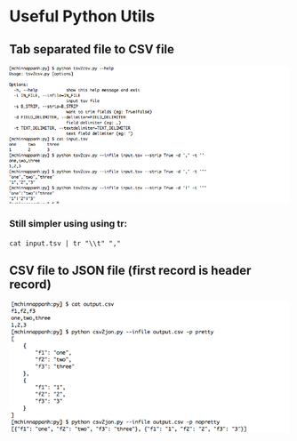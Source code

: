 # Useful Python Utils

## Tab separated file to CSV file

![alt tag](https://github.com/mohan-chinnappan-n/py-utils/blob/master/tsv2csv_usage.png)

### Still simpler using using tr:

```
cat input.tsv | tr "\\t" ","
```


## CSV file to JSON file (first record is header record)
![alt tag](https://github.com/mohan-chinnappan-n/py-utils/blob/master/csv2json_usage.png)
